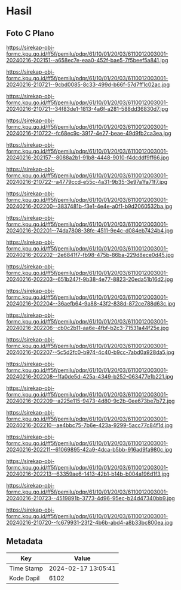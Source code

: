 # Hasil

## Foto C Plano

https://sirekap-obj-formc.kpu.go.id/ff5f/pemilu/pdpr/61/10/01/20/03/6110012003001-20240216-202151--a658ec7e-eaa0-452f-bae5-7f5beef5a841.jpg

https://sirekap-obj-formc.kpu.go.id/ff5f/pemilu/pdpr/61/10/01/20/03/6110012003001-20240216-210721--9cbd0085-8c33-499d-b66f-57d7ff1c02ac.jpg

https://sirekap-obj-formc.kpu.go.id/ff5f/pemilu/pdpr/61/10/01/20/03/6110012003001-20240216-210721--34f83de1-1813-4a6f-a281-588dd36830d7.jpg

https://sirekap-obj-formc.kpu.go.id/ff5f/pemilu/pdpr/61/10/01/20/03/6110012003001-20240216-210722--fc68ec9c-3917-4e27-beae-49d9fb2ca3ea.jpg

https://sirekap-obj-formc.kpu.go.id/ff5f/pemilu/pdpr/61/10/01/20/03/6110012003001-20240216-202157--8088a2b1-91b8-4448-9010-f4dcddf9ff66.jpg

https://sirekap-obj-formc.kpu.go.id/ff5f/pemilu/pdpr/61/10/01/20/03/6110012003001-20240216-210722--a4779ccd-e55c-4a31-9b35-3e97a1fa71f7.jpg

https://sirekap-obj-formc.kpu.go.id/ff5f/pemilu/pdpr/61/10/01/20/03/6110012003001-20240216-202200--3837481b-f3e1-4e4e-a0f1-b9d2060532ba.jpg

https://sirekap-obj-formc.kpu.go.id/ff5f/pemilu/pdpr/61/10/01/20/03/6110012003001-20240216-202201--74da7808-38fe-4511-9e4c-d084eb7424b4.jpg

https://sirekap-obj-formc.kpu.go.id/ff5f/pemilu/pdpr/61/10/01/20/03/6110012003001-20240216-202202--2e6841f7-fb98-475b-86ba-229d8ece0d45.jpg

https://sirekap-obj-formc.kpu.go.id/ff5f/pemilu/pdpr/61/10/01/20/03/6110012003001-20240216-202203--651b247f-9b38-4e77-8823-20eda51b16d2.jpg

https://sirekap-obj-formc.kpu.go.id/ff5f/pemilu/pdpr/61/10/01/20/03/6110012003001-20240216-202204--36aefb64-9a88-43f2-838d-872ce788d63c.jpg

https://sirekap-obj-formc.kpu.go.id/ff5f/pemilu/pdpr/61/10/01/20/03/6110012003001-20240216-202206--cb0c2b11-aa6e-4fbf-b2c3-71531a44f25e.jpg

https://sirekap-obj-formc.kpu.go.id/ff5f/pemilu/pdpr/61/10/01/20/03/6110012003001-20240216-202207--5c5d2fc0-b974-4c40-b9cc-7abd0a928da5.jpg

https://sirekap-obj-formc.kpu.go.id/ff5f/pemilu/pdpr/61/10/01/20/03/6110012003001-20240216-202208--1fa0de5d-425a-4349-b252-063477e1b221.jpg

https://sirekap-obj-formc.kpu.go.id/ff5f/pemilu/pdpr/61/10/01/20/03/6110012003001-20240216-202209--a225e115-9473-4d80-9c2b-0ee673be7b72.jpg

https://sirekap-obj-formc.kpu.go.id/ff5f/pemilu/pdpr/61/10/01/20/03/6110012003001-20240216-202210--ae4bbc75-7b6e-423a-9299-5acc77c84f1d.jpg

https://sirekap-obj-formc.kpu.go.id/ff5f/pemilu/pdpr/61/10/01/20/03/6110012003001-20240216-202211--61069895-42a9-4dca-b5bb-916ad9fa980c.jpg

https://sirekap-obj-formc.kpu.go.id/ff5f/pemilu/pdpr/61/10/01/20/03/6110012003001-20240216-202213--63359ae6-1413-42b1-b14b-b004a196d1f3.jpg

https://sirekap-obj-formc.kpu.go.id/ff5f/pemilu/pdpr/61/10/01/20/03/6110012003001-20240216-210723--4519891b-3773-4d96-95ec-b24d47340bb9.jpg

https://sirekap-obj-formc.kpu.go.id/ff5f/pemilu/pdpr/61/10/01/20/03/6110012003001-20240216-210720--fc679931-23f2-4b6b-abd4-a8b33bc800ea.jpg


## Metadata

| Key        | Value               |
| ---------- | ------------------- |
| Time Stamp | 2024-02-17 13:05:41 |
| Kode Dapil | 6102                |



